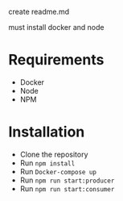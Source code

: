 create readme.md

must install docker and node

# Requirements
- Docker
- Node
- NPM

# Installation
- Clone the repository
- Run `npm install`
- Run `Docker-compose up`
- Run `npm run start:producer`
- Run `npm run start:consumer`